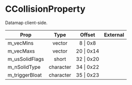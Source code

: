 # CCollisionProperty
Datamap client-side.

|Prop|Type|Offset|External|
|---|:-:|:-:|--:|
|m_vecMins|vector|8 \| 0x8||
|m_vecMaxs|vector|20 \| 0x14||
|m_usSolidFlags|short|32 \| 0x20||
|m_nSolidType|character|34 \| 0x22||
|m_triggerBloat|character|35 \| 0x23||
